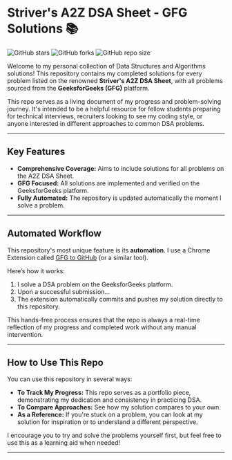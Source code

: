 # Striver's A2Z DSA Sheet - GFG Solutions 📚

![GitHub stars](https://img.shields.io/github/stars/sairajeshkadali/Strivers_A2Z_DSA_Code_Sheet_GFG_Solutions?style=social)
![GitHub forks](https://img.shields.io/github/forks/sairajeshkadali/Strivers_A2Z_DSA_Code_Sheet_GFG_Solutions?style=social)
![GitHub repo size](https://img.shields.io/github/repo-size/sairajeshkadali/Strivers_A2Z_DSA_Code_Sheet_GFG_Solutions)

Welcome to my personal collection of Data Structures and Algorithms solutions! This repository contains my completed solutions for every problem listed on the renowned **Striver's A2Z DSA Sheet**, with all problems sourced from the **GeeksforGeeks (GFG)** platform.

This repo serves as a living document of my progress and problem-solving journey. It's intended to be a helpful resource for fellow students preparing for technical interviews, recruiters looking to see my coding style, or anyone interested in different approaches to common DSA problems.

---

##  Key Features

* **Comprehensive Coverage:** Aims to include solutions for all problems on the A2Z DSA Sheet.
* **GFG Focused:** All solutions are implemented and verified on the GeeksforGeeks platform.
* **Fully Automated:** The repository is updated automatically the moment I solve a problem.

---

##  Automated Workflow

This repository's most unique feature is its **automation**. I use a Chrome Extension called [GFG to GitHub](https://chromewebstore.google.com/detail/gfg-to-github/cabcimjmdgiamcknfbmbifjgnpkfblnk) (or a similar tool).

Here’s how it works:
1.  I solve a DSA problem on the GeeksforGeeks platform.
2.  Upon a successful submission...
3.  The extension automatically commits and pushes my solution directly to this repository.

This hands-free process ensures that the repo is always a real-time reflection of my progress and completed work without any manual intervention.

---

##  How to Use This Repo

You can use this repository in several ways:

* **To Track My Progress:** This repo serves as a portfolio piece, demonstrating my dedication and consistency in practicing DSA.
* **To Compare Approaches:** See how my solution compares to your own.
* **As a Reference:** If you're stuck on a problem, you can look at my solution for inspiration or to understand a different perspective.

I encourage you to try and solve the problems yourself first, but feel free to use this as a learning aid when needed!

---
